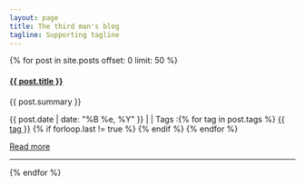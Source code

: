 ```yaml
---
layout: page
title: The third man's blog
tagline: Supporting tagline
---
```


{% for post in site.posts offset: 0 limit: 50 %}
<div class="row">
  <div class="span7">
    <div class="row">
      <div class="span5">
      <h4><strong><a href="{{ post.url }}">{{ post.title }}</a></strong></h4>
      <p>
        {{ post.summary }}
      </p>
      <p>
        <i class="icon-calendar"></i> {{ post.date | date: "%B %e, %Y" }}
        | <i class="icon-comment"></i> <a href="http://erjjones.github.com{{ post.url }}#disqus_thread" data-disqus-identifier="{{ post.url }}"></a>
        | <i class="icon-tags"></i> Tags :{% for tag in post.tags %} <a href="/tags/{{ tag }}" rel="tooltip" title="View posts tagged with &quot;{{ tag }}&quot;"><span class="label label-info">{{ tag }}</span></a> {% if forloop.last != true %} {% endif %} {% endfor %}
        </p>
      <p><a href="{{ post.url }}">Read more</a></p>
      </div>
    </div>
    <hr>
  </div>
</div>
{% endfor %}
